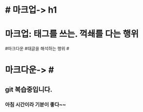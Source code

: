 #      #  마크업->  h1
# 마크업: 태그를 쓰는. 꺽쇄를 다는 행위

#마크다운
#태글을 해석하는 행위
#<h1>    마크다운->    #
## git 복습중입니다.
### 아침 시간이라 기분이 좋다~~